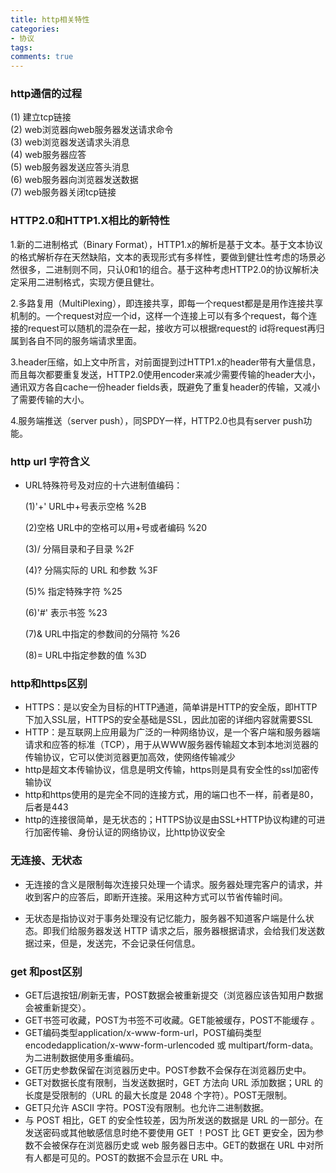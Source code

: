 ```yaml
---
title: http相关特性
categories: 
- 协议
tags: 
comments: true
---
```


### http通信的过程

<!-- more -->

(1) 建立tcp链接  
(2) web浏览器向web服务器发送请求命令  
(3) web浏览器发送请求头消息  
(4) web服务器应答  
(5) web服务器发送应答头消息  
(6) web服务器向浏览器发送数据  
(7) web服务器关闭tcp链接  

### HTTP2.0和HTTP1.X相比的新特性

1.新的二进制格式（Binary Format），HTTP1.x的解析是基于文本。基于文本协议的格式解析存在天然缺陷，文本的表现形式有多样性，要做到健壮性考虑的场景必然很多，二进制则不同，只认0和1的组合。基于这种考虑HTTP2.0的协议解析决定采用二进制格式，实现方便且健壮。

2.多路复用（MultiPlexing），即连接共享，即每一个request都是是用作连接共享机制的。一个request对应一个id，这样一个连接上可以有多个request，每个连接的request可以随机的混杂在一起，接收方可以根据request的 id将request再归属到各自不同的服务端请求里面。

3.header压缩，如上文中所言，对前面提到过HTTP1.x的header带有大量信息，而且每次都要重复发送，HTTP2.0使用encoder来减少需要传输的header大小，通讯双方各自cache一份header fields表，既避免了重复header的传输，又减小了需要传输的大小。

4.服务端推送（server push），同SPDY一样，HTTP2.0也具有server push功能。

### http url 字符含义

* URL特殊符号及对应的十六进制值编码：  

    (1)'+'     URL中+号表示空格                  %2B  

    (2)空格     URL中的空格可以用+号或者编码        %20  

    (3)/       分隔目录和子目录                   %2F  

    (4)?       分隔实际的 URL 和参数              %3F  

    (5)%       指定特殊字符                      %25  

    (6)'#'       表示书签                       %23  

    (7)&       URL中指定的参数间的分隔符           %26  

    (8)=       URL中指定参数的值                 %3D   

### http和https区别  
  
- HTTPS：是以安全为目标的HTTP通道，简单讲是HTTP的安全版，即HTTP下加入SSL层，HTTPS的安全基础是SSL，因此加密的详细内容就需要SSL  
- HTTP：是互联网上应用最为广泛的一种网络协议，是一个客户端和服务器端请求和应答的标准（TCP），用于从WWW服务器传输超文本到本地浏览器的传输协议，它可以使浏览器更加高效，使网络传输减少    
- http是超文本传输协议，信息是明文传输，https则是具有安全性的ssl加密传输协议  
- http和https使用的是完全不同的连接方式，用的端口也不一样，前者是80，后者是443  
- http的连接很简单，是无状态的；HTTPS协议是由SSL+HTTP协议构建的可进行加密传输、身份认证的网络协议，比http协议安全  

### 无连接、无状态  

- 无连接的含义是限制每次连接只处理一个请求。服务器处理完客户的请求，并收到客户的应答后，即断开连接。采用这种方式可以节省传输时间。  

- 无状态是指协议对于事务处理没有记忆能力，服务器不知道客户端是什么状态。即我们给服务器发送 HTTP 请求之后，服务器根据请求，会给我们发送数据过来，但是，发送完，不会记录任何信息。

### get 和post区别

- GET后退按钮/刷新无害，POST数据会被重新提交（浏览器应该告知用户数据会被重新提交）。  
- GET书签可收藏，POST为书签不可收藏。GET能被缓存，POST不能缓存 。  
- GET编码类型application/x-www-form-url，POST编码类型encodedapplication/x-www-form-urlencoded 或 multipart/form-data。为二进制数据使用多重编码。  
- GET历史参数保留在浏览器历史中。POST参数不会保存在浏览器历史中。    
- GET对数据长度有限制，当发送数据时，GET 方法向 URL 添加数据；URL 的长度是受限制的（URL 的最大长度是 2048 个字符）。POST无限制。    
- GET只允许 ASCII 字符。POST没有限制。也允许二进制数据。     
- 与 POST 相比，GET 的安全性较差，因为所发送的数据是 URL 的一部分。在发送密码或其他敏感信息时绝不要使用 GET ！POST 比 GET 更安全，因为参数不会被保存在浏览器历史或 web 服务器日志中。GET的数据在 URL 中对所有人都是可见的。POST的数据不会显示在 URL 中。
